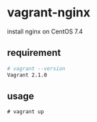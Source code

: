 # vagrant-nginx
install nginx on CentOS 7.4

## requirement

```sh
# vagrant --version
Vagrant 2.1.0
```

## usage

```
# vagrant up
```
